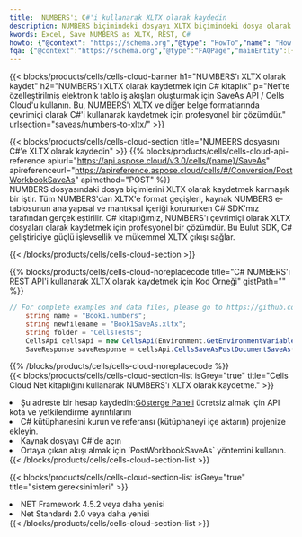 ```yaml
---
title:  NUMBERS'ı C#'i kullanarak XLTX olarak kaydedin
description: NUMBERS biçimindeki dosyayı XLTX biçimindeki dosya olarak kaydetmek için C# için Aspose.Cells Bulut SDK'sını kullanma.
kwords: Excel, Save NUMBERS as XLTX, REST, C#
howto: {"@context": "https://schema.org","@type": "HowTo","name": "How to save NUMBERS as XLTX using the Cells Cloud Net library.","description": "How to save NUMBERS as XLTX using the Cells Cloud Net library.","image": {"@type": "ImageObject"},"url": "/net/saveas/numbers-to-xltx/","step": [{ "@type": "HowToStep","name": "How to save NUMBERS as XLTX using the Cells Cloud Net library. step 1", "image": {"@type": "ImageObject",},"url": "/net/saveas/numbers-to-xltx/","text": "Register an account at <a href='https://dashboard.aspose.cloud/'>Dashboard</a> to get free API quota & authorization details",},{ "@type": "HowToStep","name": "How to save NUMBERS as XLTX using the Cells Cloud Net library. step 1", "image": {"@type": "ImageObject",},"url": "/net/saveas/numbers-to-xltx/","text": "Install C# library and add the reference (import the library) to your project.",},{ "@type": "HowToStep","name": "How to save NUMBERS as XLTX using the Cells Cloud Net library. step 1", "image": {"@type": "ImageObject",},"url": "/net/saveas/numbers-to-xltx/","text": "Open the source file in C#",},{ "@type": "HowToStep","name": "How to save NUMBERS as XLTX using the Cells Cloud Net library. step 1", "image": {"@type": "ImageObject",},"url": "/net/saveas/numbers-to-xltx/","text": "Use the `PostWorkbookSaveAs` method to retrieve the resulting stream.",}, ],"supply": {"@type": "HowToSupply","name": "document"},"tool": [{"@type": "HowToTool","name": "Visual Studio, Visual Studio Code, Rider"},{"@type": "HowToTool","name": "Aspose Cells"}],"totalTime": "PT6M"}
fqa: {"@context":"https://schema.org","@type":"FAQPage","mainEntity":[{"@type":"Question","name":"Why save file as other formats file in C# using REST API?","acceptedAnswer":{"@type":"Answer","text":"Documents are encoded in many ways, and some files may be incompatible with the software you use. To open and read such files, just save them as appropriate file formats.<br/><ol><li>Install .NET SDK and add the reference (import the library) to your project.</li><li>Open the source file in C# using REST API.</li><li>Call the PostWorkbookSaveAsRequest() method, passing an output filename with required extension.</li><li>Get the result of save as a separate file.</li></ol>"}},{"@type":"Question","name":"What file formats can I save as with your C# library?","acceptedAnswer":{"@type":"Answer","text":"We support a variety of file formats for conversion using .NET library, including XLSX, Excel, xls , PDF, CSV, HTML, Markdown, XML, PNG, JPG, TIFF, Json, TXT and many more."}},{"@type":"Question","name":"What is the maximum allowed file size for conversion using this .NET library?","acceptedAnswer":{"@type":"Answer","text":"There are no file size limits for format conversions using .NET library."}}]}
---
```

{{< blocks/products/cells/cells-cloud-banner h1="NUMBERS\'ı XLTX olarak kaydet" h2="NUMBERS\'ı XLTX olarak kaydetmek için C# kitaplık" p="Net\'te özelleştirilmiş elektronik tablo iş akışları oluşturmak için SaveAs API / Cells Cloud\'u kullanın. Bu, NUMBERS\'ı XLTX ve diğer belge formatlarında çevrimiçi olarak C#\'i kullanarak kaydetmek için profesyonel bir çözümdür." urlsection="saveas/numbers-to-xltx/" >}}

{{< blocks/products/cells/cells-cloud-section title="NUMBERS dosyasını C#\'e XLTX olarak kaydedin" >}}
{{% blocks/products/cells/cells-cloud-api-reference apiurl="https://api.aspose.cloud/v3.0/cells/{name}/SaveAs" apireferenceurl="https://apireference.aspose.cloud/cells/#/Conversion/PostWorkbookSaveAs" apimethod="POST" %}}
<br/>
NUMBERS dosyasındaki dosya biçimlerini XLTX olarak kaydetmek karmaşık bir iştir. Tüm NUMBERS'dan XLTX'e format geçişleri, kaynak NUMBERS e-tablosunun ana yapısal ve mantıksal içeriği korunurken C# SDK'mız tarafından gerçekleştirilir. C# kitaplığımız, NUMBERS'ı çevrimiçi olarak XLTX dosyaları olarak kaydetmek için profesyonel bir çözümdür. Bu Bulut SDK, C# geliştiriciye güçlü işlevsellik ve mükemmel XLTX çıkışı sağlar.

{{< /blocks/products/cells/cells-cloud-section >}}

{{% blocks/products/cells/cells-cloud-noreplacecode title="C# NUMBERS\'ı REST API\'i kullanarak XLTX olarak kaydetmek için Kod Örneği" gistPath="" %}}
  
```cs
// For complete examples and data files, please go to https://github.com/aspose-cells-cloud/aspose-cells-cloud-dotnet/
    string name = "Book1.numbers";
    string newfilename = "Book1SaveAs.xltx";
    string folder = "CellsTests";
    CellsApi cellsApi = new CellsApi(Environment.GetEnvironmentVariable("ProductClientId"), Environment.GetEnvironmentVariable("ProductClientSecret"));
    SaveResponse saveResponse = cellsApi.CellsSaveAsPostDocumentSaveAs(name, null, newfilename, null,null,folder);
```
  
{{% /blocks/products/cells/cells-cloud-noreplacecode %}}
<br/>
{{< blocks/products/cells/cells-cloud-section-list isGrey="true" title="Cells Cloud Net kitaplığını kullanarak NUMBERS\'ı XLTX olarak kaydetme." >}}
<li> Şu adreste bir hesap kaydedin:<a href="https://dashboard.aspose.cloud/">Gösterge Paneli</a> ücretsiz almak için API kota ve yetkilendirme ayrıntılarını</li>
<li>C# kütüphanesini kurun ve referansı (kütüphaneyi içe aktarın) projenize ekleyin.</li>
<li>Kaynak dosyayı C#'de açın</li>
<li>Ortaya çıkan akışı almak için `PostWorkbookSaveAs` yöntemini kullanın.</li>
{{< /blocks/products/cells/cells-cloud-section-list >}}

{{< blocks/products/cells/cells-cloud-section-list isGrey="true" title="sistem gereksinimleri" >}}
<li>NET Framework 4.5.2 veya daha yenisi</li>
<li>Net Standardı 2.0 veya daha yenisi</li>
{{< /blocks/products/cells/cells-cloud-section-list >}}
